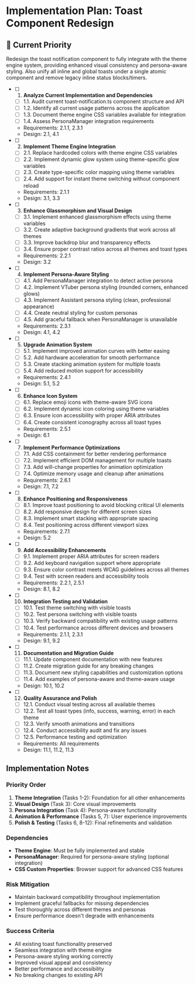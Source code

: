 # Implementation Plan: Toast Component Redesign

## 🎯 Current Priority
Redesign the toast notification component to fully integrate with the theme engine system, providing enhanced visual consistency and persona-aware styling. Also unify all inline and global toasts under a single atomic component and remove legacy inline status blocks/timers.

- [ ] 1. **Analyze Current Implementation and Dependencies**
  - [ ] 1.1. Audit current toast-notification.ts component structure and API
  - [ ] 1.2. Identify all current usage patterns across the application
  - [ ] 1.3. Document theme engine CSS variables available for integration
  - [ ] 1.4. Assess PersonaManager integration requirements
  - Requirements: 2.1.1, 2.3.1
  - Design: 2.1, 4.1

- [ ] 2. **Implement Theme Engine Integration**
  - [ ] 2.1. Replace hardcoded colors with theme engine CSS variables
  - [ ] 2.2. Implement dynamic glow system using theme-specific glow variables
  - [ ] 2.3. Create type-specific color mapping using theme variables
  - [ ] 2.4. Add support for instant theme switching without component reload
  - Requirements: 2.1.1
  - Design: 3.1, 3.3

- [ ] 3. **Enhance Glassmorphism and Visual Design**
  - [ ] 3.1. Implement enhanced glassmorphism effects using theme variables
  - [ ] 3.2. Create adaptive background gradients that work across all themes
  - [ ] 3.3. Improve backdrop blur and transparency effects
  - [ ] 3.4. Ensure proper contrast ratios across all themes and toast types
  - Requirements: 2.2.1
  - Design: 3.2

- [ ] 4. **Implement Persona-Aware Styling**
  - [ ] 4.1. Add PersonaManager integration to detect active persona
  - [ ] 4.2. Implement VTuber persona styling (rounded corners, enhanced glows)
  - [ ] 4.3. Implement Assistant persona styling (clean, professional appearance)
  - [ ] 4.4. Create neutral styling for custom personas
  - [ ] 4.5. Add graceful fallback when PersonaManager is unavailable
  - Requirements: 2.3.1
  - Design: 4.1, 4.2

- [ ] 5. **Upgrade Animation System**
  - [ ] 5.1. Implement improved animation curves with better easing
  - [ ] 5.2. Add hardware acceleration for smooth performance
  - [ ] 5.3. Create stacking animation system for multiple toasts
  - [ ] 5.4. Add reduced motion support for accessibility
  - Requirements: 2.4.1
  - Design: 5.1, 5.2

- [ ] 6. **Enhance Icon System**
  - [ ] 6.1. Replace emoji icons with theme-aware SVG icons
  - [ ] 6.2. Implement dynamic icon coloring using theme variables
  - [ ] 6.3. Ensure icon accessibility with proper ARIA attributes
  - [ ] 6.4. Create consistent iconography across all toast types
  - Requirements: 2.5.1
  - Design: 6.1

- [ ] 7. **Implement Performance Optimizations**
  - [ ] 7.1. Add CSS containment for better rendering performance
  - [ ] 7.2. Implement efficient DOM management for multiple toasts
  - [ ] 7.3. Add will-change properties for animation optimization
  - [ ] 7.4. Optimize memory usage and cleanup after animations
  - Requirements: 2.6.1
  - Design: 7.1, 7.2

- [ ] 8. **Enhance Positioning and Responsiveness**
  - [ ] 8.1. Improve toast positioning to avoid blocking critical UI elements
  - [ ] 8.2. Add responsive design for different screen sizes
  - [ ] 8.3. Implement smart stacking with appropriate spacing
  - [ ] 8.4. Test positioning across different viewport sizes
  - Requirements: 2.7.1
  - Design: 5.2

- [ ] 9. **Add Accessibility Enhancements**
  - [ ] 9.1. Implement proper ARIA attributes for screen readers
  - [ ] 9.2. Add keyboard navigation support where appropriate
  - [ ] 9.3. Ensure color contrast meets WCAG guidelines across all themes
  - [ ] 9.4. Test with screen readers and accessibility tools
  - Requirements: 2.2.1, 2.5.1
  - Design: 8.1, 8.2

- [ ] 10. **Integration Testing and Validation**
  - [ ] 10.1. Test theme switching with visible toasts
  - [ ] 10.2. Test persona switching with visible toasts
  - [ ] 10.3. Verify backward compatibility with existing usage patterns
  - [ ] 10.4. Test performance across different devices and browsers
  - Requirements: 2.1.1, 2.3.1
  - Design: 9.1, 9.2

- [ ] 11. **Documentation and Migration Guide**
  - [ ] 11.1. Update component documentation with new features
  - [ ] 11.2. Create migration guide for any breaking changes
  - [ ] 11.3. Document new styling capabilities and customization options
  - [ ] 11.4. Add examples of persona-aware and theme-aware usage
  - Design: 10.1, 10.2

- [ ] 12. **Quality Assurance and Polish**
  - [ ] 12.1. Conduct visual testing across all available themes
  - [ ] 12.2. Test all toast types (info, success, warning, error) in each theme
  - [ ] 12.3. Verify smooth animations and transitions
  - [ ] 12.4. Conduct accessibility audit and fix any issues
  - [ ] 12.5. Performance testing and optimization
  - Requirements: All requirements
  - Design: 11.1, 11.2, 11.3

## Implementation Notes

### Priority Order
1. **Theme Integration** (Tasks 1-2): Foundation for all other enhancements
2. **Visual Design** (Task 3): Core visual improvements
3. **Persona Integration** (Task 4): Persona-aware functionality
4. **Animation & Performance** (Tasks 5, 7): User experience improvements
5. **Polish & Testing** (Tasks 6, 8-12): Final refinements and validation

### Dependencies
- **Theme Engine**: Must be fully implemented and stable
- **PersonaManager**: Required for persona-aware styling (optional integration)
- **CSS Custom Properties**: Browser support for advanced CSS features

### Risk Mitigation
- Maintain backward compatibility throughout implementation
- Implement graceful fallbacks for missing dependencies
- Test thoroughly across different themes and personas
- Ensure performance doesn't degrade with enhancements

### Success Criteria
- All existing toast functionality preserved
- Seamless integration with theme engine
- Persona-aware styling working correctly
- Improved visual appeal and consistency
- Better performance and accessibility
- No breaking changes to existing API